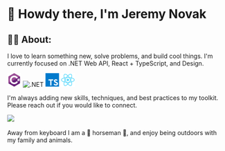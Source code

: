 # 👋 Howdy there, I'm Jeremy Novak


## 👨‍🚀 About:

I love to learn something new, solve problems, and build cool things. I'm currently focused on .NET Web API, React + TypeScript, and Design.

<img src="https://github.com/devicons/devicon/blob/master/icons/csharp/csharp-original.svg" style="width: 32px" title="C#" />   <img src="https://upload.wikimedia.org/wikipedia/commons/7/7d/Microsoft_.NET_logo.svg" style="width: 32px" title=".NET" />   <img src="https://github.com/devicons/devicon/blob/master/icons/typescript/typescript-original.svg" style="width: 32px" title="TypeScript" />  <img src="https://github.com/devicons/devicon/blob/master/icons/react/react-original.svg" style="width: 32px" title="React" />

I'm always adding new skills, techniques, and best practices to my toolkit. Please reach out if you would like to connect.

<a href="https://linkedin.com/in/jgnovak" target="_blank" title="Linkedin"><img src="https://img.shields.io/badge/LinkedIn-0077B5?style=for-the-badge&logo=linkedin&logoColor=white" /></a>

Away from keyboard I am a 🐴 horseman 🏇, and enjoy being outdoors with my family and animals. 



